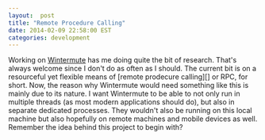 ```yaml
---
layout:  post
title: "Remote Procedure Calling"
date: 2014-02-09 22:58:00 EST
categories: development
---
```


Working on [Wintermute][] has me doing quite the bit of research. That's
always welcome since I don't do as often as I should. The current bit is on a
resourceful yet flexible means of [remote prodecure calling][] or RPC, for
short. Now, the reason why Wintermute would need something like this is mainly
due to its nature. I want Wintermute to be able to not only run in multiple
threads (as most modern applications should do), but also in separate
dedicated processes. They wouldn't also be running on this local machine but
also hopefully on remote machines and mobile devices as well. Remember the
idea behind this project to begin with?

[wintermute]: http://wintermute.jalcine.me
[remote_prodecure_calling]: http://en.wikipedia.org/wiki/Remote_procedure_call

